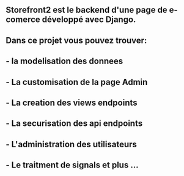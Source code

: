 ## Storefront2 est le backend d'une page de e-comerce développé avec Django.

## Dans ce projet vous pouvez trouver:

## - la modelisation des donnees

## - La customisation de la page Admin

## - La creation des views endpoints

## - La securisation des api endpoints

## - L'administration des utilisateurs

## - Le traitment de signals et plus ...
